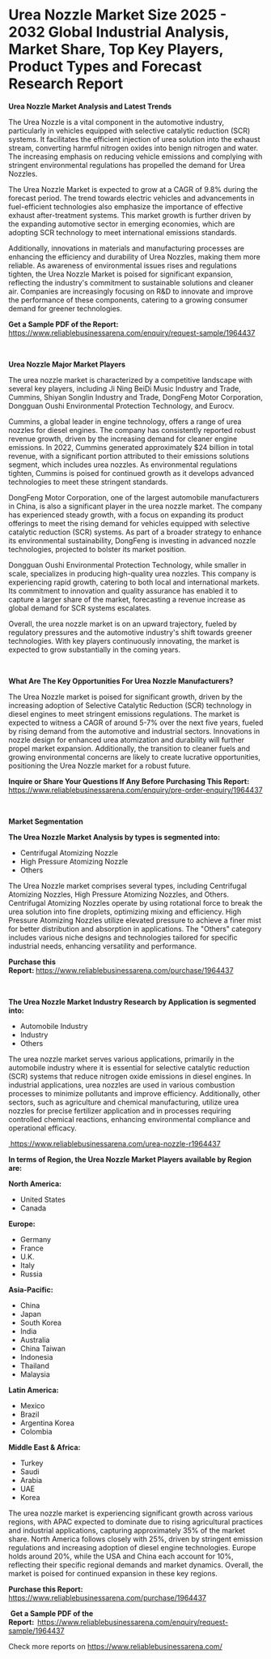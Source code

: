 <p><h1>Urea Nozzle Market Size 2025 - 2032 Global Industrial Analysis, Market Share, Top Key Players, Product Types and Forecast Research Report</h1></p><p><strong>Urea Nozzle Market Analysis and Latest Trends</strong></p>
<p><p>The Urea Nozzle is a vital component in the automotive industry, particularly in vehicles equipped with selective catalytic reduction (SCR) systems. It facilitates the efficient injection of urea solution into the exhaust stream, converting harmful nitrogen oxides into benign nitrogen and water. The increasing emphasis on reducing vehicle emissions and complying with stringent environmental regulations has propelled the demand for Urea Nozzles. </p><p>The Urea Nozzle Market is expected to grow at a CAGR of 9.8% during the forecast period. The trend towards electric vehicles and advancements in fuel-efficient technologies also emphasize the importance of effective exhaust after-treatment systems. This market growth is further driven by the expanding automotive sector in emerging economies, which are adopting SCR technology to meet international emissions standards. </p><p>Additionally, innovations in materials and manufacturing processes are enhancing the efficiency and durability of Urea Nozzles, making them more reliable. As awareness of environmental issues rises and regulations tighten, the Urea Nozzle Market is poised for significant expansion, reflecting the industry's commitment to sustainable solutions and cleaner air. Companies are increasingly focusing on R&D to innovate and improve the performance of these components, catering to a growing consumer demand for greener technologies.</p></p>
<p><strong>Get a Sample PDF of the Report:&nbsp;</strong> <a href="https://www.reliablebusinessarena.com/enquiry/request-sample/1964437?utm_campaign=2609&utm_medium=2&utm_source=Github&utm_content=ia&utm_term=22022025&utm_id=urea-nozzle">https://www.reliablebusinessarena.com/enquiry/request-sample/1964437</a></p>
<p>&nbsp;</p>
<p><strong>Urea Nozzle Major Market Players</strong></p>
<p><p>The urea nozzle market is characterized by a competitive landscape with several key players, including Ji Ning BeiDi Music Industry and Trade, Cummins, Shiyan Songlin Industry and Trade, DongFeng Motor Corporation, Dongguan Oushi Environmental Protection Technology, and Eurocv. </p><p>Cummins, a global leader in engine technology, offers a range of urea nozzles for diesel engines. The company has consistently reported robust revenue growth, driven by the increasing demand for cleaner engine emissions. In 2022, Cummins generated approximately $24 billion in total revenue, with a significant portion attributed to their emissions solutions segment, which includes urea nozzles. As environmental regulations tighten, Cummins is poised for continued growth as it develops advanced technologies to meet these stringent standards.</p><p>DongFeng Motor Corporation, one of the largest automobile manufacturers in China, is also a significant player in the urea nozzle market. The company has experienced steady growth, with a focus on expanding its product offerings to meet the rising demand for vehicles equipped with selective catalytic reduction (SCR) systems. As part of a broader strategy to enhance its environmental sustainability, DongFeng is investing in advanced nozzle technologies, projected to bolster its market position.</p><p>Dongguan Oushi Environmental Protection Technology, while smaller in scale, specializes in producing high-quality urea nozzles. This company is experiencing rapid growth, catering to both local and international markets. Its commitment to innovation and quality assurance has enabled it to capture a larger share of the market, forecasting a revenue increase as global demand for SCR systems escalates.</p><p>Overall, the urea nozzle market is on an upward trajectory, fueled by regulatory pressures and the automotive industry's shift towards greener technologies. With key players continuously innovating, the market is expected to grow substantially in the coming years.</p></p>
<p>&nbsp;</p>
<p><strong>What Are The Key Opportunities For Urea Nozzle Manufacturers?</strong></p>
<p><p>The Urea Nozzle market is poised for significant growth, driven by the increasing adoption of Selective Catalytic Reduction (SCR) technology in diesel engines to meet stringent emissions regulations. The market is expected to witness a CAGR of around 5-7% over the next five years, fueled by rising demand from the automotive and industrial sectors. Innovations in nozzle design for enhanced urea atomization and durability will further propel market expansion. Additionally, the transition to cleaner fuels and growing environmental concerns are likely to create lucrative opportunities, positioning the Urea Nozzle market for a robust future.</p></p>
<p><strong>Inquire or Share Your Questions If Any Before Purchasing This Report:</strong> <a href="https://www.reliablebusinessarena.com/enquiry/pre-order-enquiry/1964437?utm_campaign=2609&utm_medium=2&utm_source=Github&utm_content=ia&utm_term=22022025&utm_id=urea-nozzle">https://www.reliablebusinessarena.com/enquiry/pre-order-enquiry/1964437</a></p>
<p>&nbsp;</p>
<p><strong>Market Segmentation</strong></p>
<p><strong>The Urea Nozzle Market Analysis by types is segmented into:</strong></p>
<p><ul><li>Centrifugal Atomizing Nozzle</li><li>High Pressure Atomizing Nozzle</li><li>Others</li></ul></p>
<p><p>The Urea Nozzle market comprises several types, including Centrifugal Atomizing Nozzles, High Pressure Atomizing Nozzles, and Others. Centrifugal Atomizing Nozzles operate by using rotational force to break the urea solution into fine droplets, optimizing mixing and efficiency. High Pressure Atomizing Nozzles utilize elevated pressure to achieve a finer mist for better distribution and absorption in applications. The "Others" category includes various niche designs and technologies tailored for specific industrial needs, enhancing versatility and performance.</p></p>
<p><strong>Purchase this Report:&nbsp;</strong><a href="https://www.reliablebusinessarena.com/purchase/1964437?utm_campaign=2609&utm_medium=2&utm_source=Github&utm_content=ia&utm_term=22022025&utm_id=urea-nozzle">https://www.reliablebusinessarena.com/purchase/1964437</a></p>
<p>&nbsp;</p>
<p><strong>The Urea Nozzle Market Industry Research by Application is segmented into:</strong></p>
<p><ul><li>Automobile Industry</li><li>Industry</li><li>Others</li></ul></p>
<p><p>The urea nozzle market serves various applications, primarily in the automobile industry where it is essential for selective catalytic reduction (SCR) systems that reduce nitrogen oxide emissions in diesel engines. In industrial applications, urea nozzles are used in various combustion processes to minimize pollutants and improve efficiency. Additionally, other sectors, such as agriculture and chemical manufacturing, utilize urea nozzles for precise fertilizer application and in processes requiring controlled chemical reactions, enhancing environmental compliance and operational efficacy.</p></p>
<p><a href="https://www.reliablebusinessarena.com/urea-nozzle-r1964437?utm_campaign=2609&utm_medium=2&utm_source=Github&utm_content=ia&utm_term=22022025&utm_id=urea-nozzle">&nbsp;https://www.reliablebusinessarena.com/urea-nozzle-r1964437</a></p>
<p><strong>In terms of Region, the Urea Nozzle Market Players available by Region are:</strong></p>
<p>
    <p> <strong> North America: </strong>
        <ul>
            <li>United States</li>
            <li>Canada</li>
        </ul>
        </p> 
    <p> <strong> Europe: </strong>
        <ul>
            <li>Germany</li>
            <li>France</li>
            <li>U.K.</li>
            <li>Italy</li>
            <li>Russia</li>
        </ul>
        </p> 
    <p> <strong> Asia-Pacific: </strong>
        <ul>
            <li>China</li>
            <li>Japan</li>
            <li>South Korea</li>
            <li>India</li>
            <li>Australia</li>
            <li>China Taiwan</li>
            <li>Indonesia</li>
            <li>Thailand</li>
            <li>Malaysia</li>
        </ul>
        </p> 
    <p> <strong> Latin America: </strong>
        <ul>
            <li>Mexico</li>
            <li>Brazil</li>
            <li>Argentina Korea</li>
            <li>Colombia</li>
        </ul>
        </p> 
    <p> <strong> Middle East & Africa: </strong>
        <ul>
            <li>Turkey</li>
            <li>Saudi</li>
            <li>Arabia</li>
            <li>UAE</li>
            <li>Korea</li>
        </ul>
    </p>
    </p>
<p><p>The urea nozzle market is experiencing significant growth across various regions, with APAC expected to dominate due to rising agricultural practices and industrial applications, capturing approximately 35% of the market share. North America follows closely with 25%, driven by stringent emission regulations and increasing adoption of diesel engine technologies. Europe holds around 20%, while the USA and China each account for 10%, reflecting their specific regional demands and market dynamics. Overall, the market is poised for continued expansion in these key regions.</p></p>
<p><strong>Purchase this Report: </strong><a href="https://www.reliablebusinessarena.com/purchase/1964437?utm_campaign=2609&utm_medium=2&utm_source=Github&utm_content=ia&utm_term=22022025&utm_id=urea-nozzle">https://www.reliablebusinessarena.com/purchase/1964437</a></p>
<p>&nbsp;<strong>Get a Sample PDF of the Report:&nbsp;&nbsp;</strong><a href="https://www.reliablebusinessarena.com/enquiry/request-sample/1964437?utm_campaign=2609&utm_medium=2&utm_source=Github&utm_content=ia&utm_term=22022025&utm_id=urea-nozzle">https://www.reliablebusinessarena.com/enquiry/request-sample/1964437</a></p>
<p><strong></strong></p>
<p>Check more reports on <a href="https://www.reliablebusinessarena.com/?utm_campaign=2609&utm_medium=2&utm_source=Github&utm_content=ia&utm_term=22022025&utm_id=urea-nozzle">https://www.reliablebusinessarena.com/</a></p>